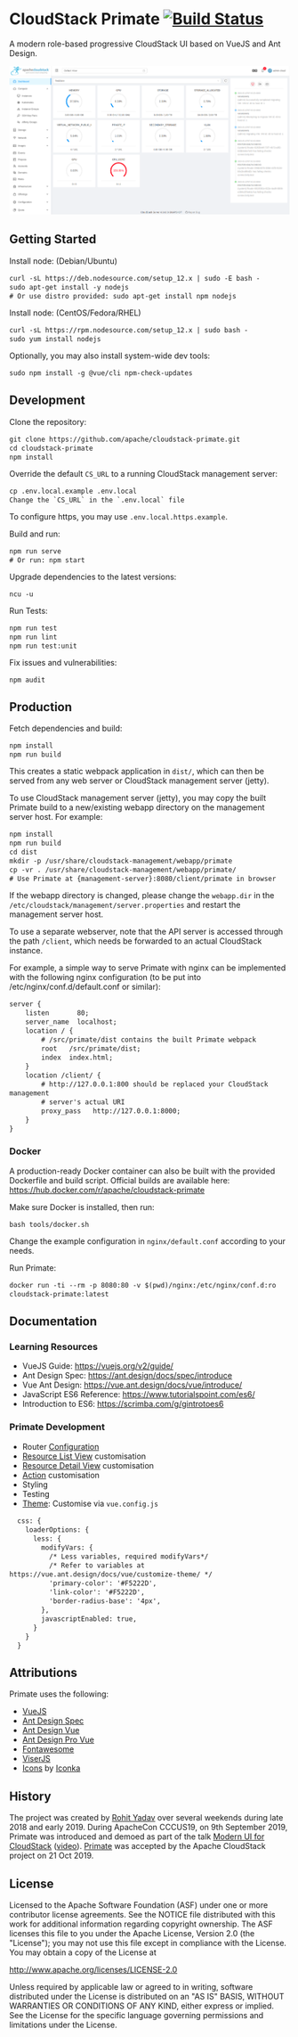 # CloudStack Primate [![Build Status](https://travis-ci.org/apache/cloudstack-primate.svg?branch=master)](https://travis-ci.org/apache/cloudstack-primate)

A modern role-based progressive CloudStack UI based on VueJS and Ant Design.

![Primate Screenshot](docs/screenshot-dashboard.png)

## Getting Started

Install node: (Debian/Ubuntu)

    curl -sL https://deb.nodesource.com/setup_12.x | sudo -E bash -
    sudo apt-get install -y nodejs
    # Or use distro provided: sudo apt-get install npm nodejs

Install node: (CentOS/Fedora/RHEL)

    curl -sL https://rpm.nodesource.com/setup_12.x | sudo bash -
    sudo yum install nodejs

Optionally, you may also install system-wide dev tools:

    sudo npm install -g @vue/cli npm-check-updates

## Development

Clone the repository:

    git clone https://github.com/apache/cloudstack-primate.git
    cd cloudstack-primate
    npm install

Override the default `CS_URL` to a running CloudStack management server:

    cp .env.local.example .env.local
    Change the `CS_URL` in the `.env.local` file

To configure https, you may use `.env.local.https.example`.

Build and run:

    npm run serve
    # Or run: npm start

Upgrade dependencies to the latest versions:

    ncu -u

Run Tests:

    npm run test
    npm run lint
    npm run test:unit

Fix issues and vulnerabilities:

    npm audit

## Production

Fetch dependencies and build:

    npm install
    npm run build

This creates a static webpack application in `dist/`, which can then be served
from any web server or CloudStack management server (jetty).

To use CloudStack management server (jetty), you may copy the built Primate build
to a new/existing webapp directory on the management server host. For example:

    npm install
    npm run build
    cd dist
    mkdir -p /usr/share/cloudstack-management/webapp/primate
    cp -vr . /usr/share/cloudstack-management/webapp/primate/
    # Use Primate at {management-server}:8080/client/primate in browser

If the webapp directory is changed, please change the `webapp.dir` in the
`/etc/cloudstack/management/server.properties` and restart the management server host.

To use a separate webserver, note that the API server is accessed through the path
`/client`, which needs be forwarded to an actual CloudStack instance.

For example, a simple way to serve Primate with nginx can be implemented with the
following nginx configuration (to be put into /etc/nginx/conf.d/default.conf or similar):

```nginx
server {
    listen       80;
    server_name  localhost;
    location / {
        # /src/primate/dist contains the built Primate webpack
        root   /src/primate/dist;
        index  index.html;
    }
    location /client/ {
        # http://127.0.0.1:800 should be replaced your CloudStack management
        # server's actual URI
        proxy_pass   http://127.0.0.1:8000;
    }
}
```

### Docker

A production-ready Docker container can also be built with the provided
Dockerfile and build script. Official builds are available here:
https://hub.docker.com/r/apache/cloudstack-primate

Make sure Docker is installed, then run:

    bash tools/docker.sh

Change the example configuration in `nginx/default.conf` according to your needs.

Run Primate:

    docker run -ti --rm -p 8080:80 -v $(pwd)/nginx:/etc/nginx/conf.d:ro cloudstack-primate:latest

## Documentation

### Learning Resources

- VueJS Guide: https://vuejs.org/v2/guide/
- Ant Design Spec: https://ant.design/docs/spec/introduce
- Vue Ant Design: https://vue.ant.design/docs/vue/introduce/
- JavaScript ES6 Reference: https://www.tutorialspoint.com/es6/
- Introduction to ES6: https://scrimba.com/g/gintrotoes6

### Primate Development

- Router [Configuration](config.md)
- [Resource List View](listview.md) customisation
- [Resource Detail View](detailview.md) customisation
- [Action](action.md) customisation
- Styling
- Testing
- [Theme](https://vue.ant.design/docs/vue/customize-theme/): Customise via `vue.config.js`
```ecmascript 6
  css: {
    loaderOptions: {
      less: {
        modifyVars: {
          /* Less variables, required modifyVars*/
          /* Refer to variables at https://vue.ant.design/docs/vue/customize-theme/ */
          'primary-color': '#F5222D',
          'link-color': '#F5222D',
          'border-radius-base': '4px',
        },
        javascriptEnabled: true,
      }
    }
  }
```

## Attributions

Primate uses the following:

- [VueJS](https://vuejs.org/)
- [Ant Design Spec](https://ant.design/docs/spec/introduce)
- [Ant Design Vue](https://vue.ant.design/)
- [Ant Design Pro Vue](https://github.com/sendya/ant-design-pro-vue)
- [Fontawesome](https://github.com/FortAwesome/vue-fontawesome)
- [ViserJS](https://viserjs.github.io/docs.html#/viser/guide/installation)
- [Icons](https://www.iconfinder.com/iconsets/cat-force) by [Iconka](https://iconka.com/en/downloads/cat-power/)

## History

The project was created by [Rohit Yadav](https://rohityadav.cloud) over several
weekends during late 2018 and early 2019. During ApacheCon CCCUS19, on 9th
September 2019, Primate was introduced and demoed as part of the talk [Modern UI
for CloudStack](https://rohityadav.cloud/files/talks/cccna19-primate.pdf)
([video](https://www.youtube.com/watch?v=F2KwZhechzs)).
[Primate](https://markmail.org/message/vxnskmwhfaagnm4r) was accepted by the
Apache CloudStack project on 21 Oct 2019.

## License

Licensed to the Apache Software Foundation (ASF) under one
or more contributor license agreements.  See the NOTICE file
distributed with this work for additional information
regarding copyright ownership.  The ASF licenses this file
to you under the Apache License, Version 2.0 (the
"License"); you may not use this file except in compliance
with the License.  You may obtain a copy of the License at

  http://www.apache.org/licenses/LICENSE-2.0

Unless required by applicable law or agreed to in writing,
software distributed under the License is distributed on an
"AS IS" BASIS, WITHOUT WARRANTIES OR CONDITIONS OF ANY
KIND, either express or implied.  See the License for the
specific language governing permissions and limitations
under the License.
